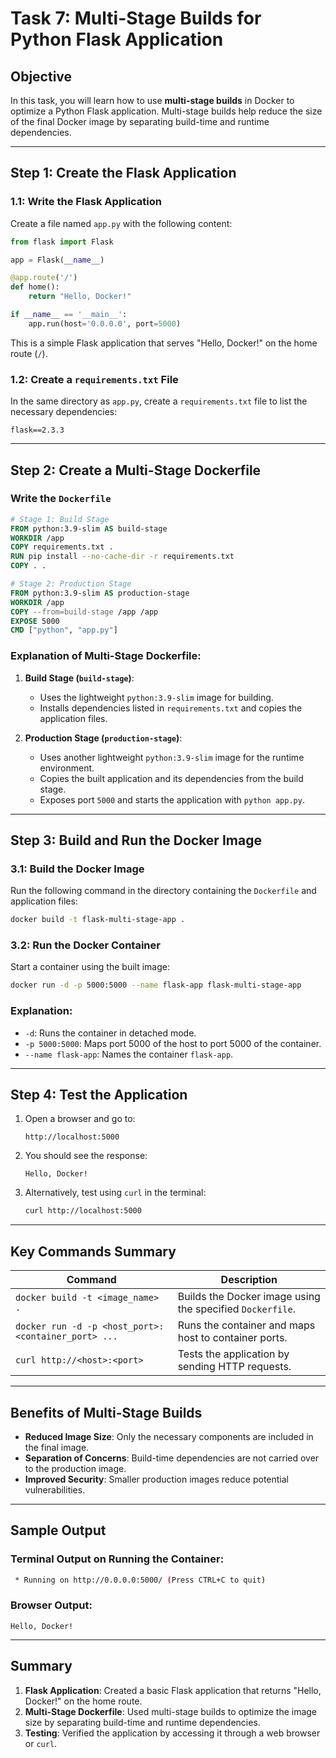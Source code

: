 # Task 7: Multi-Stage Builds for Python Flask Application  

## Objective  
In this task, you will learn how to use **multi-stage builds** in Docker to optimize a Python Flask application. Multi-stage builds help reduce the size of the final Docker image by separating build-time and runtime dependencies.  

---

## Step 1: Create the Flask Application  

### 1.1: Write the Flask Application  
Create a file named `app.py` with the following content:  

```python  
from flask import Flask  

app = Flask(__name__)  

@app.route('/')  
def home():  
    return "Hello, Docker!"  

if __name__ == '__main__':  
    app.run(host='0.0.0.0', port=5000)  
```  

This is a simple Flask application that serves "Hello, Docker!" on the home route (`/`).  

### 1.2: Create a `requirements.txt` File  
In the same directory as `app.py`, create a `requirements.txt` file to list the necessary dependencies:  

```text  
flask==2.3.3  
```  

---

## Step 2: Create a Multi-Stage Dockerfile  

### Write the `Dockerfile`  

```dockerfile  
# Stage 1: Build Stage  
FROM python:3.9-slim AS build-stage  
WORKDIR /app  
COPY requirements.txt .  
RUN pip install --no-cache-dir -r requirements.txt  
COPY . .  

# Stage 2: Production Stage  
FROM python:3.9-slim AS production-stage  
WORKDIR /app  
COPY --from=build-stage /app /app  
EXPOSE 5000  
CMD ["python", "app.py"]  
```  

### Explanation of Multi-Stage Dockerfile:  
1. **Build Stage (`build-stage`)**:  
   - Uses the lightweight `python:3.9-slim` image for building.  
   - Installs dependencies listed in `requirements.txt` and copies the application files.  

2. **Production Stage (`production-stage`)**:  
   - Uses another lightweight `python:3.9-slim` image for the runtime environment.  
   - Copies the built application and its dependencies from the build stage.  
   - Exposes port `5000` and starts the application with `python app.py`.  

---

## Step 3: Build and Run the Docker Image  

### 3.1: Build the Docker Image  
Run the following command in the directory containing the `Dockerfile` and application files:  

```bash  
docker build -t flask-multi-stage-app .  
```  

### 3.2: Run the Docker Container  
Start a container using the built image:  

```bash  
docker run -d -p 5000:5000 --name flask-app flask-multi-stage-app  
```  

### Explanation:  
- `-d`: Runs the container in detached mode.  
- `-p 5000:5000`: Maps port 5000 of the host to port 5000 of the container.  
- `--name flask-app`: Names the container `flask-app`.  

---

## Step 4: Test the Application  

1. Open a browser and go to:  
   ```  
   http://localhost:5000  
   ```  

2. You should see the response:  
   ```
   Hello, Docker!
   ```  

3. Alternatively, test using `curl` in the terminal:  
   ```bash  
   curl http://localhost:5000  
   ```  

---

## Key Commands Summary  

| Command                                            | Description                                          |  
|----------------------------------------------------|------------------------------------------------------|  
| `docker build -t <image_name> .`                   | Builds the Docker image using the specified `Dockerfile`. |  
| `docker run -d -p <host_port>:<container_port> ...`| Runs the container and maps host to container ports. |  
| `curl http://<host>:<port>`                        | Tests the application by sending HTTP requests.      |  

---

## Benefits of Multi-Stage Builds  

- **Reduced Image Size**: Only the necessary components are included in the final image.  
- **Separation of Concerns**: Build-time dependencies are not carried over to the production image.  
- **Improved Security**: Smaller production images reduce potential vulnerabilities.  

---

## Sample Output  

### Terminal Output on Running the Container:  
```bash  
 * Running on http://0.0.0.0:5000/ (Press CTRL+C to quit)  
```  

### Browser Output:  
```
Hello, Docker!
```  

---

## Summary  

1. **Flask Application**: Created a basic Flask application that returns "Hello, Docker!" on the home route.  
2. **Multi-Stage Dockerfile**: Used multi-stage builds to optimize the image size by separating build-time and runtime dependencies.  
3. **Testing**: Verified the application by accessing it through a web browser or `curl`.  
